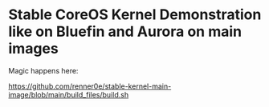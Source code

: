 # Stable CoreOS Kernel Demonstration like on Bluefin and Aurora on main images

Magic happens here:

https://github.com/renner0e/stable-kernel-main-image/blob/main/build_files/build.sh
